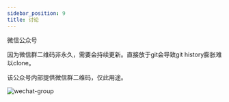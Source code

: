 ```yaml
---
sidebar_position: 9
title: 讨论
---
```


微信公众号

因为微信群二维码非永久，需要会持续更新。直接放于git会导致git history膨胀难以clone。

该公众号内部提供微信群二维码，仅此用途。

![wechat-group](@site/static/img/public-wechat.jpeg)